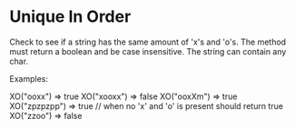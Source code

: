 # Unique In Order

Check to see if a string has the same amount of 'x's and 'o's. The method must return a boolean and be case insensitive. The string can contain any char.

Examples:

XO("ooxx") => true
XO("xooxx") => false
XO("ooxXm") => true
XO("zpzpzpp") => true // when no 'x' and 'o' is present should return true
XO("zzoo") => false